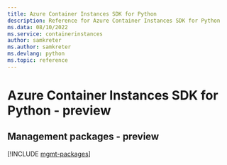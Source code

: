 ```yaml
---
title: Azure Container Instances SDK for Python
description: Reference for Azure Container Instances SDK for Python
ms.data: 08/10/2022
ms.service: containerinstances
author: samkreter
ms.author: samkreter
ms.devlang: python
ms.topic: reference
---
```

# Azure Container Instances SDK for Python - preview

## Management packages - preview
[!INCLUDE [mgmt-packages](container-instances-mgmt-index.md)]